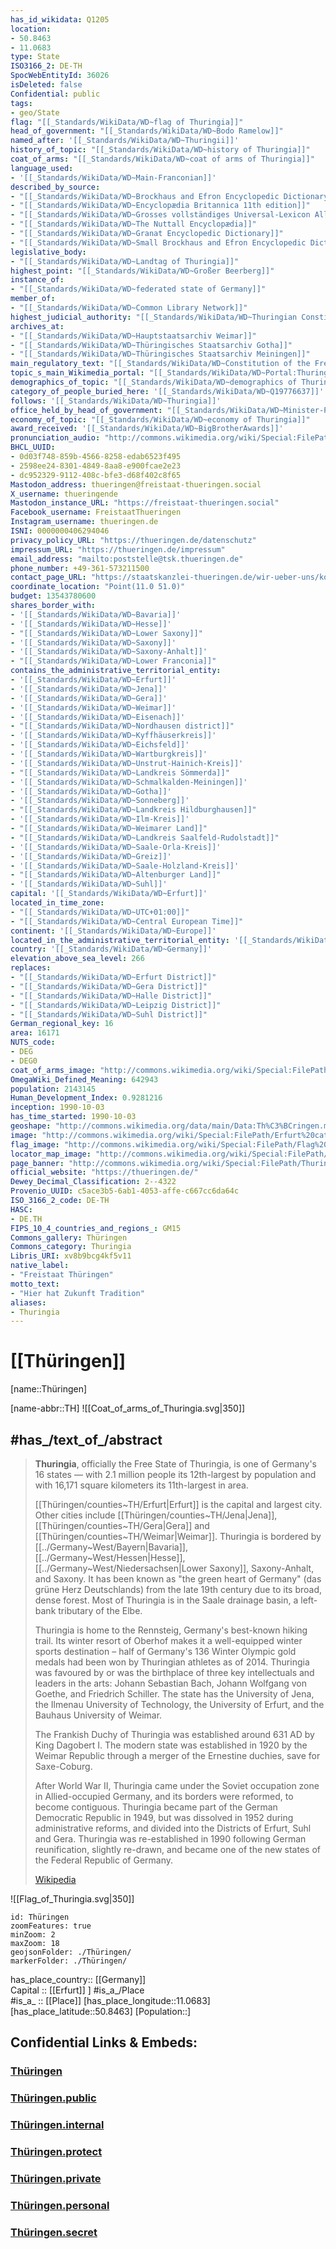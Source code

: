 ```yaml
---
has_id_wikidata: Q1205
location:
- 50.8463
- 11.0683
type: State
ISO3166_2: DE-TH
SpocWebEntityId: 36026
isDeleted: false
Confidential: public
tags:
- geo/State
flag: "[[_Standards/WikiData/WD~flag of Thuringia]]"
head_of_government: "[[_Standards/WikiData/WD~Bodo Ramelow]]"
named_after: '[[_Standards/WikiData/WD~Thuringii]]'
history_of_topic: "[[_Standards/WikiData/WD~history of Thuringia]]"
coat_of_arms: "[[_Standards/WikiData/WD~coat of arms of Thuringia]]"
language_used:
- '[[_Standards/WikiData/WD~Main-Franconian]]'
described_by_source:
- "[[_Standards/WikiData/WD~Brockhaus and Efron Encyclopedic Dictionary]]"
- "[[_Standards/WikiData/WD~Encyclopædia Britannica 11th edition]]"
- "[[_Standards/WikiData/WD~Grosses vollständiges Universal-Lexicon Aller Wissenschafften und Künste]]"
- "[[_Standards/WikiData/WD~The Nuttall Encyclopædia]]"
- "[[_Standards/WikiData/WD~Granat Encyclopedic Dictionary]]"
- "[[_Standards/WikiData/WD~Small Brockhaus and Efron Encyclopedic Dictionary]]"
legislative_body:
- "[[_Standards/WikiData/WD~Landtag of Thuringia]]"
highest_point: "[[_Standards/WikiData/WD~Großer Beerberg]]"
instance_of:
- "[[_Standards/WikiData/WD~federated state of Germany]]"
member_of:
- "[[_Standards/WikiData/WD~Common Library Network]]"
highest_judicial_authority: "[[_Standards/WikiData/WD~Thuringian Constitutional Court]]"
archives_at:
- "[[_Standards/WikiData/WD~Hauptstaatsarchiv Weimar]]"
- "[[_Standards/WikiData/WD~Thüringisches Staatsarchiv Gotha]]"
- "[[_Standards/WikiData/WD~Thüringisches Staatsarchiv Meiningen]]"
main_regulatory_text: "[[_Standards/WikiData/WD~Constitution of the Free State of Thuringia]]"
topic_s_main_Wikimedia_portal: "[[_Standards/WikiData/WD~Portal:Thuringia]]"
demographics_of_topic: "[[_Standards/WikiData/WD~demographics of Thuringia]]"
category_of_people_buried_here: '[[_Standards/WikiData/WD~Q19776637]]'
follows: '[[_Standards/WikiData/WD~Thuringia]]'
office_held_by_head_of_government: "[[_Standards/WikiData/WD~Minister-President of Thuringia]]"
economy_of_topic: "[[_Standards/WikiData/WD~economy of Thuringia]]"
award_received: '[[_Standards/WikiData/WD~BigBrotherAwards]]'
pronunciation_audio: "http://commons.wikimedia.org/wiki/Special:FilePath/De-Th%C3%BCringen2.ogg"
BHCL_UUID:
- 0d03f748-859b-4566-8258-edab6523f495
- 2598ee24-8301-4849-8aa8-e900fcae2e23
- dc952329-9112-408c-bfe3-d68f402c8f65
Mastodon_address: thueringen@freistaat-thueringen.social
X_username: thueringende
Mastodon_instance_URL: "https://freistaat-thueringen.social"
Facebook_username: FreistaatThueringen
Instagram_username: thueringen.de
ISNI: 0000000406294046
privacy_policy_URL: "https://thueringen.de/datenschutz"
impressum_URL: "https://thueringen.de/impressum"
email_address: "mailto:poststelle@tsk.thueringen.de"
phone_number: +49-361-573211500
contact_page_URL: "https://staatskanzlei-thueringen.de/wir-ueber-uns/kontakt"
coordinate_location: "Point(11.0 51.0)"
budget: 13543780600
shares_border_with:
- '[[_Standards/WikiData/WD~Bavaria]]'
- '[[_Standards/WikiData/WD~Hesse]]'
- "[[_Standards/WikiData/WD~Lower Saxony]]"
- '[[_Standards/WikiData/WD~Saxony]]'
- '[[_Standards/WikiData/WD~Saxony-Anhalt]]'
- "[[_Standards/WikiData/WD~Lower Franconia]]"
contains_the_administrative_territorial_entity:
- '[[_Standards/WikiData/WD~Erfurt]]'
- '[[_Standards/WikiData/WD~Jena]]'
- '[[_Standards/WikiData/WD~Gera]]'
- '[[_Standards/WikiData/WD~Weimar]]'
- '[[_Standards/WikiData/WD~Eisenach]]'
- "[[_Standards/WikiData/WD~Nordhausen district]]"
- '[[_Standards/WikiData/WD~Kyffhäuserkreis]]'
- '[[_Standards/WikiData/WD~Eichsfeld]]'
- '[[_Standards/WikiData/WD~Wartburgkreis]]'
- '[[_Standards/WikiData/WD~Unstrut-Hainich-Kreis]]'
- "[[_Standards/WikiData/WD~Landkreis Sömmerda]]"
- '[[_Standards/WikiData/WD~Schmalkalden-Meiningen]]'
- '[[_Standards/WikiData/WD~Gotha]]'
- '[[_Standards/WikiData/WD~Sonneberg]]'
- "[[_Standards/WikiData/WD~Landkreis Hildburghausen]]"
- '[[_Standards/WikiData/WD~Ilm-Kreis]]'
- "[[_Standards/WikiData/WD~Weimarer Land]]"
- "[[_Standards/WikiData/WD~Landkreis Saalfeld-Rudolstadt]]"
- '[[_Standards/WikiData/WD~Saale-Orla-Kreis]]'
- '[[_Standards/WikiData/WD~Greiz]]'
- '[[_Standards/WikiData/WD~Saale-Holzland-Kreis]]'
- "[[_Standards/WikiData/WD~Altenburger Land]]"
- '[[_Standards/WikiData/WD~Suhl]]'
capital: '[[_Standards/WikiData/WD~Erfurt]]'
located_in_time_zone:
- "[[_Standards/WikiData/WD~UTC+01:00]]"
- "[[_Standards/WikiData/WD~Central European Time]]"
continent: '[[_Standards/WikiData/WD~Europe]]'
located_in_the_administrative_territorial_entity: '[[_Standards/WikiData/WD~Germany]]'
country: '[[_Standards/WikiData/WD~Germany]]'
elevation_above_sea_level: 266
replaces:
- "[[_Standards/WikiData/WD~Erfurt District]]"
- "[[_Standards/WikiData/WD~Gera District]]"
- "[[_Standards/WikiData/WD~Halle District]]"
- "[[_Standards/WikiData/WD~Leipzig District]]"
- "[[_Standards/WikiData/WD~Suhl District]]"
German_regional_key: 16
area: 16171
NUTS_code:
- DEG
- DEG0
coat_of_arms_image: "http://commons.wikimedia.org/wiki/Special:FilePath/Coat%20of%20arms%20of%20Thuringia.svg"
OmegaWiki_Defined_Meaning: 642943
population: 2143145
Human_Development_Index: 0.9281216
inception: 1990-10-03
has_time_started: 1990-10-03
geoshape: "http://commons.wikimedia.org/data/main/Data:Th%C3%BCringen.map"
image: "http://commons.wikimedia.org/wiki/Special:FilePath/Erfurt%20cathedral%20and%20severi%20church.jpg"
flag_image: "http://commons.wikimedia.org/wiki/Special:FilePath/Flag%20of%20Thuringia.svg"
locator_map_image: "http://commons.wikimedia.org/wiki/Special:FilePath/Locator%20map%20Thuringia%20in%20Germany.svg"
page_banner: "http://commons.wikimedia.org/wiki/Special:FilePath/Thuringia%20Wikivoyage%20banner.png"
official_website: "https://thueringen.de/"
Dewey_Decimal_Classification: 2--4322
Provenio_UUID: c5ace3b5-6ab1-4053-affe-c667cc6da64c
ISO_3166_2_code: DE-TH
HASC:
- DE.TH
FIPS_10_4_countries_and_regions_: GM15
Commons_gallery: Thüringen
Commons_category: Thuringia
Libris_URI: xv8b9bcg4kf5v11
native_label:
- "Freistaat Thüringen"
motto_text:
- "Hier hat Zukunft Tradition"
aliases:
- Thuringia
---
```


# [[Thüringen]] 

[name::Thüringen] 

[name-abbr::TH] 
![[Coat_of_arms_of_Thuringia.svg|350]] 


## #has_/text_of_/abstract 

> **Thuringia**, officially the Free State of Thuringia, is one of Germany's 16 states — 
> with 2.1 million people its 12th-largest by population and 
> with 16,171 square kilometers its 11th-largest in area.
>
> [[Thüringen/counties~TH/Erfurt|Erfurt]] is the capital and largest city. Other cities include [[Thüringen/counties~TH/Jena|Jena]], [[Thüringen/counties~TH/Gera|Gera]] and [[Thüringen/counties~TH/Weimar|Weimar]]. 
> Thuringia is bordered by [[../Germany~West/Bayern|Bavaria]], [[../Germany~West/Hessen|Hesse]], [[../Germany~West/Niedersachsen|Lower Saxony]], Saxony-Anhalt, and Saxony. 
> It has been known as "the green heart of Germany" (das grüne Herz Deutschlands) 
> from the late 19th century due to its broad, dense forest. 
> Most of Thuringia is in the Saale drainage basin, a left-bank tributary of the Elbe.
>
> Thuringia is home to the Rennsteig, Germany's best-known hiking trail. 
> Its winter resort of Oberhof makes it a well-equipped winter sports destination – 
> half of Germany's 136 Winter Olympic gold medals had been won by Thuringian athletes as of 2014. 
> Thuringia was favoured by or was the birthplace of three key intellectuals and leaders in the arts: 
> Johann Sebastian Bach, Johann Wolfgang von Goethe, and Friedrich Schiller. 
> The state has the University of Jena, the Ilmenau University of Technology, 
> the University of Erfurt, and the Bauhaus University of Weimar.
>
> The Frankish Duchy of Thuringia was established around 631 AD by King Dagobert I. 
> The modern state was established in 1920 by the Weimar Republic 
> through a merger of the Ernestine duchies, save for Saxe-Coburg. 
> 
> After World War II, Thuringia came under the Soviet occupation zone in Allied-occupied Germany, 
> and its borders were reformed, to become contiguous. 
> Thuringia became part of the German Democratic Republic in 1949, 
> but was dissolved in 1952 during administrative reforms, 
> and divided into the Districts of Erfurt, Suhl and Gera. 
> Thuringia was re-established in 1990 following German reunification, 
> slightly re-drawn, and became one of the new states of the Federal Republic of Germany.
>
> [Wikipedia](https://en.wikipedia.org/wiki/Thuringia)

![[Flag_of_Thuringia.svg|350]] 

```leaflet
id: Thüringen
zoomFeatures: true 
minZoom: 2 
maxZoom: 18
geojsonFolder: ./Thüringen/
markerFolder: ./Thüringen/
```

has_place_country:: [[Germany]]  
Capital :: [[Erfurt]] ] 
#is_a_/Place  
#is_a_ :: [[Place]] 
[has_place_longitude::11.0683] 
[has_place_latitude::50.8463] 
[Population::] 


## Confidential Links & Embeds: 

### [Thüringen](/_Standards/Earth/Continent/Europe/Europe~Central/Germany/Germany~East/Thüringen.md) 

### [Thüringen.public](/_public/Earth/Continent/Europe/Europe~Central/Germany/Germany~East/Thüringen.public.md) 

### [Thüringen.internal](/_internal/Earth/Continent/Europe/Europe~Central/Germany/Germany~East/Thüringen.internal.md) 

### [Thüringen.protect](/_protect/Earth/Continent/Europe/Europe~Central/Germany/Germany~East/Thüringen.protect.md) 

### [Thüringen.private](/_private/Earth/Continent/Europe/Europe~Central/Germany/Germany~East/Thüringen.private.md) 

### [Thüringen.personal](/_personal/Earth/Continent/Europe/Europe~Central/Germany/Germany~East/Thüringen.personal.md) 

### [Thüringen.secret](/_secret/Earth/Continent/Europe/Europe~Central/Germany/Germany~East/Thüringen.secret.md)

